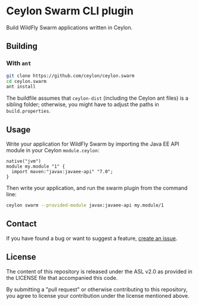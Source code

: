 Ceylon Swarm CLI plugin
=======================

Build WildFly Swarm applications written in Ceylon.

Building
--------

### With `ant`

```bash
git clone https://github.com/ceylon/ceylon.swarm
cd ceylon.swarm
ant install
```

The buildfile assumes that `ceylon-dist` (including the Ceylon ant files) is a sibling folder; otherwise, you might have to adjust the paths in `build.properties`.

Usage
-----

Write your application for WildFly Swarm by importing the Java EE API module in your Ceylon `module.ceylon`:

```ceylon
native("jvm")
module my.module "1" {
  import maven:"javax:javaee-api" "7.0";
}
```

Then write your application, and run the swarm plugin from the command line:

```bash
ceylon swarm --provided-module javax:javaee-api my.module/1
```

Contact
-------

If you have found a bug or want to suggest a feature, [create an issue](https://github.com/ceylon/ceylon.swarm/issues/new).

License
-------

The content of this repository is released under the ASL v2.0
as provided in the LICENSE file that accompanied this code.

By submitting a "pull request" or otherwise contributing to 
this repository, you agree to license your contribution under 
the license mentioned above.
